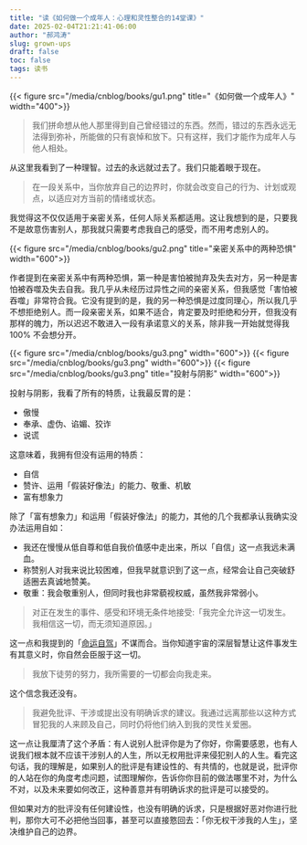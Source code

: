 ```yaml
---
title: "读《如何做一个成年人：心理和灵性整合的14堂课》"
date: 2025-02-04T21:21:41-06:00
author: "郝鸿涛"
slug: grown-ups
draft: false
toc: false
tags: 读书
---
```

{{< figure src="/media/cnblog/books/gu1.png" title="《如何做一个成年人》" width="400">}}

>我们拼命想从他人那里得到自己曾经错过的东西。然而，错过的东西永远无法得到弥补，所能做的只有哀悼和放下。只有这样，我们才能作为成年人与他人相处。

从这里我看到了一种理智。过去的永远就过去了。我们只能着眼于现在。

>在一段关系中，当你放弃自己的边界时，你就会改变自己的行为、计划或观点，以适应对方当前的情绪或状态。

我觉得这不仅仅适用于亲密关系，任何人际关系都适用。这让我想到的是，只要我不是故意伤害别人，那我就只需要考虑我自己的感受，而不用考虑别人的。

{{< figure src="/media/cnblog/books/gu2.png" title="亲密关系中的两种恐惧" width="600">}}

作者提到在亲密关系中有两种恐惧，第一种是害怕被抛弃及失去对方，另一种是害怕被吞噬及失去自我。我几乎从未经历过异性之间的亲密关系，但我感觉「害怕被吞噬」非常符合我。它没有提到的是，我的另一种恐惧是过度同理心，所以我几乎不想拒绝别人。而一段亲密关系，如果不适合，肯定要及时拒绝和分开，但我没有那样的魄力，所以迟迟不敢进入一段有承诺意义的关系，除非我一开始就觉得我 100% 不会想分开。

{{< figure src="/media/cnblog/books/gu3.png" width="600">}}
{{< figure src="/media/cnblog/books/gu3.png" width="600">}}
{{< figure src="/media/cnblog/books/gu3.png" title="投射与阴影" width="600">}}

投射与阴影，我看了所有的特质，让我最反胃的是：

- 傲慢
- 奉承、虚伪、谄媚、狡诈
- 说谎

这意味着，我拥有但没有运用的特质：

- 自信
- 赞许、运用「假装好像法」的能力、敬重、机敏
- 富有想象力

除了「富有想象力」和运用「假装好像法」的能力，其他的几个我都承认我确实没办法运用自如：

- 我还在慢慢从低自尊和低自我价值感中走出来，所以「自信」这一点我远未满血。
- 称赞别人对我来说比较困难，但我早就意识到了这一点，经常会让自己突破舒适圈去真诚地赞美。
- 敬重：我会敬重别人，但同时我也非常藐视权威，虽然我非常弱小。

>对正在发生的事件、感受和环境无条件地接受:「我完全允许这一切发生。我相信这一切，而无须知道原因。」

这一点和我提到的「[命运自驾](/cn/2025/02/03/destiny-autopilot/)」不谋而合。当你知道宇宙的深层智慧让这件事发生有其意义时，你自然会臣服于这一切。

>我放下徒劳的努力，我所需要的一切都会向我走来。

这个信念我还没有。

>我避免批评、干涉或提出没有明确诉求的建议。我通过远离那些以这种方式冒犯我的人来顾及自己，同时仍将他们纳入到我的灵性关爱圈。

这一点让我厘清了这个矛盾：有人说别人批评你是为了你好，你需要感恩，也有人说我们根本就不应该干涉别人的人生，所以无权用批评来侵犯别人的人生。看完这句话，我的理解是，如果别人的批评是有建设性的、有共情的，也就是说，批评你的人站在你的角度考虑问题，试图理解你，告诉你你目前的做法哪里不对，为什么不对，以及未来要如何改正，这种善意并有明确诉求的批评是可以接受的。

但如果对方的批评没有任何建设性，也没有明确的诉求，只是根据好恶对你进行批判，那你大可不必把他当回事，甚至可以直接憝回去：「你无权干涉我的人生」，坚决维护自己的边界。
